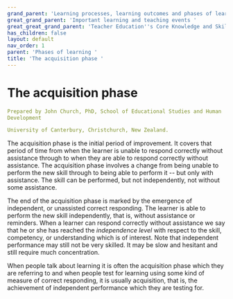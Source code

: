 ```yaml
---
grand_parent: 'Learning processes, learning outcomes and phases of learning '
great_grand_parent: 'Important learning and teaching events '
great_great_grand_parent: 'Teacher Education''s Core Knowledge and Skills.'
has_children: false
layout: default
nav_order: 1
parent: 'Phases of learning '
title: 'The acquisition phase '
---
```

# The acquisition phase


```yaml
Prepared by John Church, PhD, School of Educational Studies and Human
Development

University of Canterbury, Christchurch, New Zealand.
```


The acquisition phase is the initial period of improvement. It covers
that period of time from when the learner is unable to respond correctly
without assistance through to when they are able to respond correctly
without assistance. The acquisition phase involves a change from being
unable to perform the new skill through to being able to perform it --
but only with assistance. The skill can be performed, but not
independently, not without some assistance.

The end of the acquisition phase is marked by the emergence of
independent, or unassisted correct responding. The learner is able to
perform the new skill independently, that is, without assistance or
reminders. When a learner can respond correctly without assistance we
say that he or she has reached the *independence level* with respect to
the skill, competency, or understanding which is of interest. Note that
independent performance may still not be very skilled. It may be slow
and hesitant and still require much concentration.

When people talk about learning it is often the acquisition phase which
they are referring to and when people test for learning using some kind
of measure of correct responding, it is usually acquisition, that is,
the achievement of independent performance which they are testing for.
